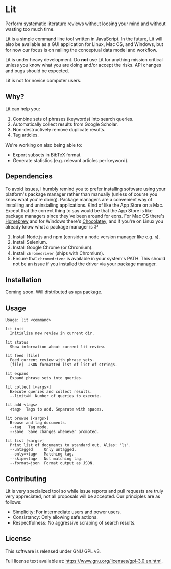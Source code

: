 # Lit

Perform systematic literature reviews without loosing your mind and without wasting too much time.

Lit is a simple command line tool written in JavaScript. In the future, Lit will also be available as a GUI application for Linux, Mac OS, and Windows, but for now our focus is on nailing the conceptual data model and workflow.

Lit is under heavy development. Do **not** use Lit for anything mission critical unless you know what you are doing and/or accept the risks. API changes and bugs should be expected.

Lit is not for novice computer users.

## Why?

Lit can help you:
1. Combine sets of phrases (keywords) into search queries.
2. Automatically collect results from Google Scholar.
3. Non-destructively remove duplicate results.
4. Tag articles.

We're working on also being able to:
- Export subsets in BibTeX format.
- Generate statistics (e.g. relevant articles per keyword).


## Dependencies

To avoid issues, I humbly remind you to prefer installing software using your platform's package manager rather than manually (unless of course you know what you're doing). Package managers are a convenient way of installing and uninstalling applications. Kind of like the App Store on a Mac. Except that the correct thing to say would be that the App Store is like package managers since they've been around for eons. For Mac OS there's [Homebrew](https://brew.sh/) and for Windows there's [Chocolatey](https://chocolatey.org/), and if you're on Linux you already know what a package manager is :P

1. Install Node.js and npm (consider a node version manager like e.g. `n`).
2. Install Selenium.
3. Install Google Chrome (or Chromium).
4. Install `chromedriver` (ships with Chromium).
5. Ensure that `chromedriver` is available in your system's PATH. This should not be an issue if you installed the driver via your package manager.


## Installation

Coming soon. Will distributed as `npm` package.


## Usage

```
Usage: lit <command>

lit init
  Initialize new review in current dir.

lit status
  Show information about current lit review.

lit feed [file]
  Feed current review with phrase sets.
  [file]  JSON formatted list of list of strings.

lit expand
  Expand phrase sets into queries.

lit collect [<args>]
  Execute queries and collect results.
  --limit=N  Number of queries to execute.

lit add <tags>
  <tag>  Tags to add. Separate with spaces.

lit browse [<args>]
  Browse and tag documents.
  --tag   Tag mode.
  --save  Save changes whenever prompted.

lit list [<args>]
  Print list of documents to standard out. Alias: 'ls'.
  --untagged     Only untagged.
  --only=<tag>   Matching tag.
  --skip=<tag>   Not matching tag.
  --format=json  Format output as JSON.
```


## Contributing

Lit is very specialized tool so while issue reports and pull requests are truly very appreciated, not all proposals will be accepted. Our principles are as follows:

- Simplicity: For intermediate users and power users.
- Consistancy: Only allowing safe actions.
- Respectfulness: No aggressive scraping of search results.


## License

This software is released under GNU GPL v3.

Full license text available at: https://www.gnu.org/licenses/gpl-3.0.en.html.
